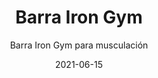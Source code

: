 ---
date: '2021-06-15'
title: Barra Iron Gym
subtitle: Barra Iron Gym para musculación
image: https://lh3.googleusercontent.com/pw/ACtC-3fC2rsCp5WP0wUy4bUyAsfs1Z8xEutzyj1VXgvNxfkwJ_GmRdOvUlTCGnyUOc8fSDJ8bt3D3QegGWeA4xGP1savqx4PQUm-GACtl9oZw0YKZ9x1RtO8x0wTS_SRiJQvhdgDw823IN-gEYJNqPpMXWKjvQ=w904-h621-no?authuser=0
price: $ 8.000
weight: 8
description: Barra de tracción para musculación tipo Iron Gym. Se ajusta fácilmente a marcos de puerta y permite variedad de ejercicios para tren superior
link: 
exclude: false
---